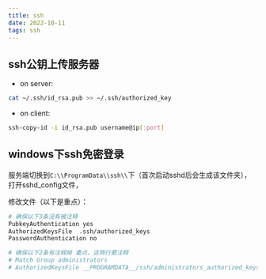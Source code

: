 ```yaml
---
title: ssh  
date: 2022-10-11  
tags: ssh  
---
```

## ssh公钥上传服务器
- on server:
```bash
cat ~/.ssh/id_rsa.pub >> ~/.ssh/authorized_key
```
- on client:
```bash
ssh-copy-id -i id_rsa.pub username@ip[:port]
```

## windows下ssh免密登录
服务端切换到`C:\\ProgramData\\ssh\\`下（首次启动sshd后会生成该文件夹），打开sshd_config文件，

修改文件（以下是重点）：

```bash
# 确保以下3条没有被注释
PubkeyAuthentication yes
AuthorizedKeysFile	.ssh/authorized_keys
PasswordAuthentication no

# 确保以下2条有注释掉 重点，这两行要注释
# Match Group administrators
# AuthorizedKeysFile __PROGRAMDATA__/ssh/administrators_authorized_keys
```